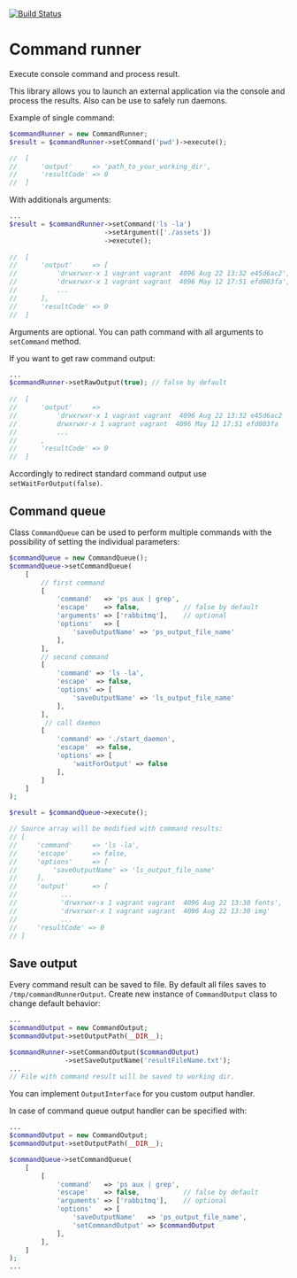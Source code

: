 [![Build Status](https://travis-ci.org/AlexyAV/command-runner.svg?branch=master)](https://travis-ci.org/AlexyAV/command-runner)
# Command runner
Execute console command and process result.

This library allows you to launch an external application via the console and process the results.
Also can be use to safely run daemons.

Example of single command:

```php
$commandRunner = new CommandRunner;
$result = $commandRunner->setCommand('pwd')->execute();

//  [
//      'output'     => 'path_to_your_working_dir',
//      'resultCode' => 0
//  ]
```

With additionals arguments:

```php
...
$result = $commandRunner->setCommand('ls -la')
                        ->setArgument(['./assets'])
                        ->execute();
                        
//  [
//      'output'     => [
//          'drwxrwxr-x 1 vagrant vagrant  4096 Aug 22 13:32 e45d6ac2',
//          'drwxrwxr-x 1 vagrant vagrant  4096 May 12 17:51 efd003fa',
//          ...
//      ],
//      'resultCode' => 0
//  ]
```
Arguments are optional. You can path command with all arguments to `setCommand` method.

If you want to get raw command output:

```php
...
$commandRunner->setRawOutput(true); // false by default
                        
//  [
//      'output'     => 
//          'drwxrwxr-x 1 vagrant vagrant  4096 Aug 22 13:32 e45d6ac2
//          drwxrwxr-x 1 vagrant vagrant  4096 May 12 17:51 efd003fa
//          ...
//      ,
//      'resultCode' => 0
//  ]
```
Accordingly to redirect standard command output use `setWaitForOutput(false)`.

## Command queue

Class `CommandQueue` can be used to perform multiple commands with the possibility of setting the individual parameters:

```php
$commandQueue = new CommandQueue();
$commandQueue->setCommandQueue(
    [
        // first command
        [
            'command'   => 'ps aux | grep',
            'escape'    => false,           // false by default
            'arguments' => ['rabbitmq'],    // optional
            'options'   => [
                'saveOutputName' => 'ps_output_file_name'
            ],
        ],
        // second command
        [
            'command' => 'ls -la',
            'escape'  => false,
            'options' => [
                'saveOutputName' => 'ls_output_file_name'
            ],
        ],
         // call daemon
        [
            'command' => './start_daemon',
            'escape'  => false,
            'options' => [
                'waitForOutput' => false
            ],
        ]
    ]
);

$result = $commandQueue->execute();

// Source array will be modified with command results:
// [
//     'command'     => 'ls -la',
//     'escape'      => false,
//     'options'     => [
//         'saveOutputName' => 'ls_output_file_name'
//     ],
//     'output'      => [
//           ...
//           'drwxrwxr-x 1 vagrant vagrant  4096 Aug 22 13:30 fonts',
//           'drwxrwxr-x 1 vagrant vagrant  4096 Aug 22 13:30 img'
//           ...
//     'resultCode' => 0
// ]
```

## Save output

Every command result can be saved to file. By default all files saves to `/tmp/commandRunnerOutput`. Create new instance of `CommandOutput` class to change default behavior:

```php
...
$commandOutput = new CommandOutput;
$commandOutput->setOutputPath(__DIR__);

$commandRunner->setCommandOutput($commandOutput)
              ->setSaveOutputName('resultFileName.txt');
...
// File with command result will be saved to working dir.
```
You can implement `OutputInterface` for you custom output handler.

In case of command queue output handler can be specified with:

```php
...
$commandOutput = new CommandOutput;
$commandOutput->setOutputPath(__DIR__);

$commandQueue->setCommandQueue(
    [
        [
            'command'   => 'ps aux | grep',
            'escape'    => false,           // false by default
            'arguments' => ['rabbitmq'],    // optional
            'options'   => [
                'saveOutputName'   => 'ps_output_file_name',
                'setCommandOutput' => $commandOutput
            ],
        ],
    ]
);
...
```
